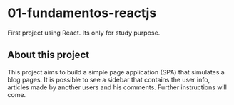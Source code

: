 # 01-fundamentos-reactjs

First project using React. Its only for study purpose.

## About this project

This project aims to build a simple page application (SPA)
that simulates a blog pages. It is possible to see a sidebar
that contains the user info, articles made by another users
and his comments. Further instructions will come.
